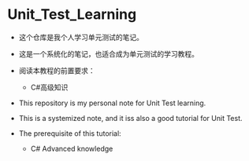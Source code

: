 # Unit_Test_Learning

* 这个仓库是我个人学习单元测试的笔记。
* 这是一个系统化的笔记，也适合成为单元测试的学习教程。
* 阅读本教程的前置要求：
  - C#高级知识

* This repository is my personal note for Unit Test learning.
* This is a systemized note, and it iss also a good tutorial for Unit Test.
* The prerequisite of this tutorial:
  - C# Advanced knowledge
